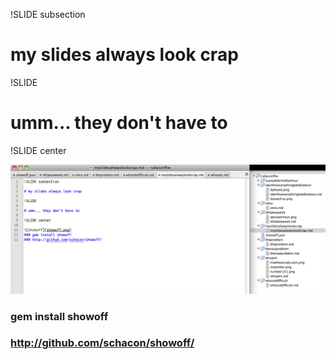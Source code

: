 !SLIDE subsection

# my slides always look crap

!SLIDE

# umm... they don't have to

!SLIDE center

![showoff](showoff.png)
### gem install showoff
### http://github.com/schacon/showoff/ 